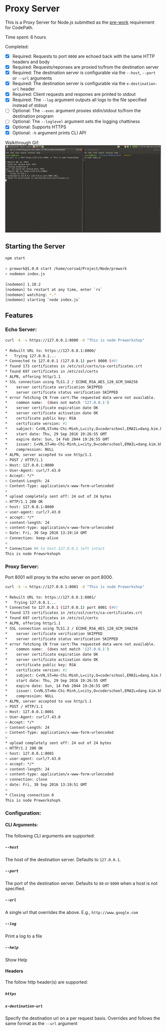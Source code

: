 # Proxy Server

This is a Proxy Server for Node.js submitted as the [pre-work](http://courses.codepath.com/snippets/intro_to_nodejs/prework) requirement for CodePath.

Time spent: 6 hours

Completed:

* [x] Required: Requests to port `8000` are echoed back with the same HTTP headers and body
* [x] Required: Requests/reponses are proxied to/from the destination server
* [x] Required: The destination server is configurable via the `--host`, `--port`  or `--url` arguments
* [x] Required: The destination server is configurable via the `x-destination-url` header
* [x] Required: Client requests and respones are printed to stdout
* [x] Required: The `--log` argument outputs all logs to the file specified instead of stdout
* [ ] Optional: The `--exec` argument proxies stdin/stdout to/from the destination program
* [ ] Optional: The `--loglevel` argument sets the logging chattiness
* [x] Optional: Supports HTTPS
* [x] Optional: `-h` argument prints CLI API

Walkthrough Gif:
![Video Walkthrough](https://github.com/Corsad/preworkshop-proxyserver/blob/master/walkthrough.gif?raw=true)

## Starting the Server

```bash
npm start

> prework@1.0.0 start /home/corsad/Project/Node/prework
> nodemon index.js

[nodemon] 1.10.2
[nodemon] to restart at any time, enter `rs`
[nodemon] watching: *.*
[nodemon] starting `node index.js`
```

## Features

### Echo Server:

```bash
curl -k -v https://127.0.0.1:8000 -d "This is node Preworkshop"

* Rebuilt URL to: https://127.0.0.1:8000/
*   Trying 127.0.0.1...
* Connected to 127.0.0.1 (127.0.0.1) port 8000 (#0)
* found 173 certificates in /etc/ssl/certs/ca-certificates.crt
* found 697 certificates in /etc/ssl/certs
* ALPN, offering http/1.1
* SSL connection using TLS1.2 / ECDHE_RSA_AES_128_GCM_SHA256
* 	 server certificate verification SKIPPED
* 	 server certificate status verification SKIPPED
* error fetching CN from cert:The requested data were not available.
* 	 common name:  (does not match '127.0.0.1')
* 	 server certificate expiration date OK
* 	 server certificate activation date OK
* 	 certificate public key: RSA
* 	 certificate version: #1
* 	 subject: C=VN,ST=Ho-Chi-Minh,L=city,O=coderschool,EMAIL=dang.kim.khanh93@protonmail.com
* 	 start date: Thu, 29 Sep 2016 19:26:55 GMT
* 	 expire date: Sun, 14 Feb 2044 19:26:55 GMT
* 	 issuer: C=VN,ST=Ho-Chi-Minh,L=city,O=coderschool,EMAIL=dang.kim.khanh93@protonmail.com
* 	 compression: NULL
* ALPN, server accepted to use http/1.1
> POST / HTTP/1.1
> Host: 127.0.0.1:8000
> User-Agent: curl/7.43.0
> Accept: */*
> Content-Length: 24
> Content-Type: application/x-www-form-urlencoded
> 
* upload completely sent off: 24 out of 24 bytes
< HTTP/1.1 200 OK
< host: 127.0.0.1:8000
< user-agent: curl/7.43.0
< accept: */*
< content-length: 24
< content-type: application/x-www-form-urlencoded
< Date: Fri, 30 Sep 2016 13:19:14 GMT
< Connection: keep-alive
< 
* Connection #0 to host 127.0.0.1 left intact
This is node Preworkshop%   
```

### Proxy Server:

Port 8001 will proxy to the echo server on port 8000.

```bash
curl -k -v https://127.0.0.1:8001 -d "This is node Preworkshop"

* Rebuilt URL to: https://127.0.0.1:8001/
*   Trying 127.0.0.1...
* Connected to 127.0.0.1 (127.0.0.1) port 8001 (#0)
* found 173 certificates in /etc/ssl/certs/ca-certificates.crt
* found 697 certificates in /etc/ssl/certs
* ALPN, offering http/1.1
* SSL connection using TLS1.2 / ECDHE_RSA_AES_128_GCM_SHA256
* 	 server certificate verification SKIPPED
* 	 server certificate status verification SKIPPED
* error fetching CN from cert:The requested data were not available.
* 	 common name:  (does not match '127.0.0.1')
* 	 server certificate expiration date OK
* 	 server certificate activation date OK
* 	 certificate public key: RSA
* 	 certificate version: #1
* 	 subject: C=VN,ST=Ho-Chi-Minh,L=city,O=coderschool,EMAIL=dang.kim.khanh93@protonmail.com
* 	 start date: Thu, 29 Sep 2016 19:26:55 GMT
* 	 expire date: Sun, 14 Feb 2044 19:26:55 GMT
* 	 issuer: C=VN,ST=Ho-Chi-Minh,L=city,O=coderschool,EMAIL=dang.kim.khanh93@protonmail.com
* 	 compression: NULL
* ALPN, server accepted to use http/1.1
> POST / HTTP/1.1
> Host: 127.0.0.1:8001
> User-Agent: curl/7.43.0
> Accept: */*
> Content-Length: 24
> Content-Type: application/x-www-form-urlencoded
> 
* upload completely sent off: 24 out of 24 bytes
< HTTP/1.1 200 OK
< host: 127.0.0.1:8001
< user-agent: curl/7.43.0
< accept: */*
< content-length: 24
< content-type: application/x-www-form-urlencoded
< connection: close
< date: Fri, 30 Sep 2016 13:19:51 GMT
< 
* Closing connection 0
This is node Preworkshop% 
```

### Configuration:

#### CLI Arguments:

The following CLI arguments are supported:

##### `--host`

The host of the destination server. Defaults to `127.0.0.1`.

##### `--port`

The port of the destination server. Defaults to `80` or `8000` when a host is not specified.

##### `--url`

A single url that overrides the above. E.g., `http://www.google.com`

##### `--log`

Print a log to a file

##### `--help`

Show Help

#### Headers

The follow http header(s) are supported:

##### `https`


##### `x-destination-url`

Specify the destination url on a per request basis. Overrides and follows the same format as the `--url` argument
